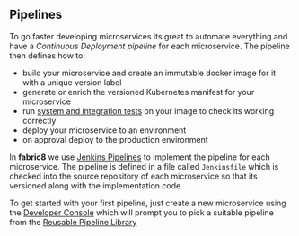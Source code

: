 ## Pipelines

To go faster  developing microservices its great to automate everything and have a _Continuous Deployment pipeline_ for each microservice. The pipeline then defines how to: 

* build your microservice and create an immutable docker image for it with a unique version label
* generate or enrich the versioned Kubernetes manifest for your microservice 
* run [system and integration tests](../testing.html) on your image to check its working correctly
* deploy your microservice to an environment
* on approval deploy to the production environment

In **fabric8** we use [Jenkins Pipelines](https://jenkins.io/) to implement the pipeline for each microservice. The pipeline is defined in a file called `Jenkinsfile` which is checked into the source repository of each microservice so that its versioned along with the implementation code. 

To get started with your first pipeline, just create a new microservice using the [Developer Console](console.html) which will prompt you to pick a suitable 
pipeline from the [Reusable Pipeline Library](../jenkinsWorkflowLibrary.html)